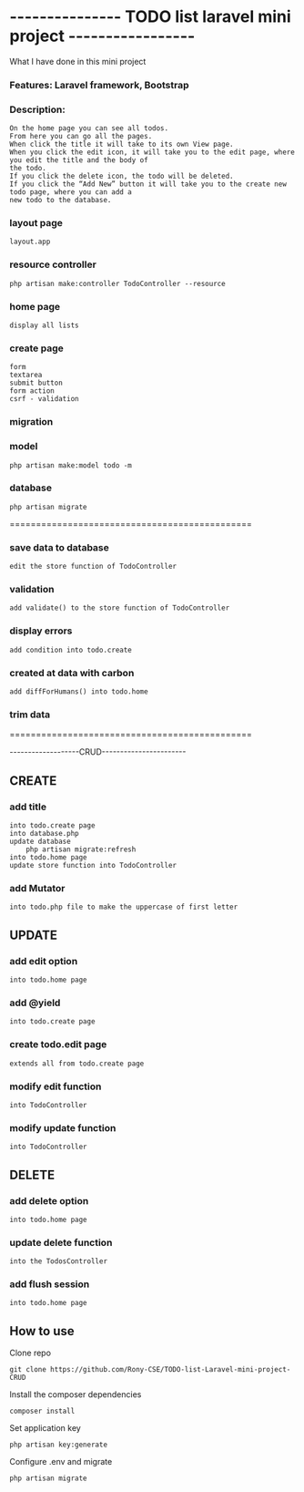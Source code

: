 # --------------- TODO list laravel mini project ----------------- #
What I have done in this mini project

### Features: Laravel framework, Bootstrap
### Description:
	On the home page you can see all todos.
	From here you can go all the pages.
	When click the title it will take to its own View page.
	When you click the edit icon, it will take you to the edit page, where you edit the title and the body of
	the todo.
	If you click the delete icon, the todo will be deleted.
	If you click the “Add New” button it will take you to the create new todo page, where you can add a
	new todo to the database.

### layout page
	layout.app

### resource controller
	php artisan make:controller TodoController --resource

### home page
	display all lists

### create page
	form
	textarea
	submit button
	form action
	csrf - validation

### migration
### model
	php artisan make:model todo -m

### database
	php artisan migrate

==============================================


### save data to database
	edit the store function of TodoController
	
### validation
	add validate() to the store function of TodoController

### display errors
	add condition into todo.create

### created at data with carbon
	add diffForHumans() into todo.home 

### trim data

==============================================

-------------------CRUD-----------------------
## CREATE
### add title
	into todo.create page
	into database.php
	update database
		php artisan migrate:refresh
	into todo.home page
	update store function into TodoController
	
### add Mutator
	into todo.php file to make the uppercase of first letter
	
	
## UPDATE
### add edit option
	into todo.home page
	
### add @yield 
	into todo.create page
	
### create todo.edit page
	extends all from todo.create page
	
### modify edit function
	into TodoController
	
### modify update function
	into TodoController
## DELETE
### add delete option
	into todo.home page
	
### update delete function
	into the TodosController
	
### add flush session
	into todo.home page

## How to use


Clone repo

	git clone https://github.com/Rony-CSE/TODO-list-Laravel-mini-project-CRUD
Install the composer dependencies

	composer install
Set application key

	php artisan key:generate        
Configure .env and migrate

	php artisan migrate
